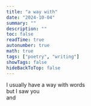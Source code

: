 ```yaml
---
title: "a way with"
date: "2024-10-04"
summary: ""
description: ""
toc: false
readTime: true
autonumber: true
math: true
tags: ["poetry", "writing"]
showTags: false
hideBackToTop: false
---
```


I usually have a way with words  
but I saw you  
and  
